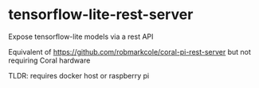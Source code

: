 # tensorflow-lite-rest-server
Expose tensorflow-lite models via a rest API

Equivalent of https://github.com/robmarkcole/coral-pi-rest-server but not requiring Coral hardware

TLDR: requires docker host or raspberry pi
